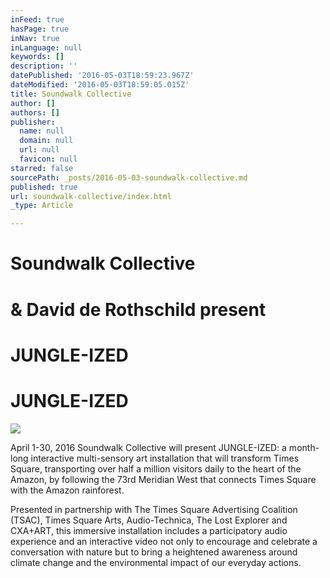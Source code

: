 ```yaml
---
inFeed: true
hasPage: true
inNav: true
inLanguage: null
keywords: []
description: ''
datePublished: '2016-05-03T18:59:23.967Z'
dateModified: '2016-05-03T18:59:05.015Z'
title: Soundwalk Collective
author: []
authors: []
publisher:
  name: null
  domain: null
  url: null
  favicon: null
starred: false
sourcePath: _posts/2016-05-03-soundwalk-collective.md
published: true
url: soundwalk-collective/index.html
_type: Article

---
```

# Soundwalk Collective

# & David de Rothschild present

# JUNGLE-IZED

# JUNGLE-IZED
![](https://the-grid-user-content.s3-us-west-2.amazonaws.com/2adc16db-1641-4c59-8254-90b3450415b5.jpg)

April 1-30, 2016 Soundwalk Collective will present JUNGLE-IZED: a month-long interactive multi-sensory art installation that will transform Times Square, transporting over half a million visitors daily to the heart of the Amazon, by following the 73rd Meridian West that connects Times Square with the Amazon rainforest.

Presented in partnership with The Times Square Advertising Coalition (TSAC), Times Square Arts, Audio-Technica, The Lost Explorer and CXA+ART, this immersive installation includes a participatory audio experience and an interactive video not only to encourage and celebrate a conversation with nature but to bring a heightened awareness around climate change and the environmental impact of our everyday actions.